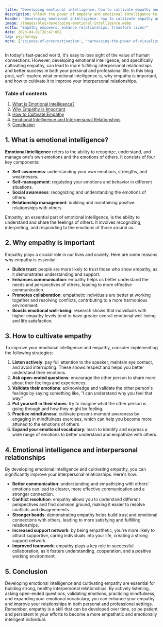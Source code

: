 ```yaml
---
title: "Developing emotional intelligence: how to cultivate empathy and improve your interpersonal relationships"
description: Unlock the power of empathy and emotional intelligence to transform your personal and professional relationships. Discover practical strategies and insights to cultivate empathy, improve communication, and foster deeper connections. Dive into this comprehensive guide to enhance your interpersonal skills and elevate your emotional well-being!
header: "Developing emotional intelligence: how to cultivate empathy and improve your interpersonal relationships"
image: /images/blog/developing-emotional-intelligence.webp
motto: "Empathy empowers: enhance relationships, transform lives!"
date: 2023-04-01T20:47:00Z
tag: psychology
more: ['science-of-procrastination', 'harnessing-the-power-of-visualization']
---
```

In today's fast-paced world, it's easy to lose sight of the value of human connections. However, developing emotional intelligence, and specifically cultivating empathy, can lead to more fulfilling interpersonal relationships and better success in both your personal and professional life. In this blog post, we'll explore what emotional intelligence is, why empathy is important, and how to cultivate it to improve your interpersonal relationships.

### Table of contents

1.  [What is Emotional Intelligence?](#what)
2.  [Why Empathy is Important](#why)
3.  [How to Cultivate Empathy](#how)
4.  [Emotional Intelligence and Interpersonal Relationships](#relationships)
5.  [Conclusion](#conclusion)

<a name="what"></a>

## 1. What is emotional intelligence?

**Emotional intelligence** refers to the ability to recognize, understand, and manage one's own emotions and the emotions of others. It consists of four key components:

*   **Self-awareness**: understanding your own emotions, strengths, and weaknesses.
*   **Self-management**: regulating your emotions and behavior in different situations.
*   **Social awareness**: recognizing and understanding the emotions of others.
*   **Relationship management**: building and maintaining positive relationships with others.

Empathy, an essential part of emotional intelligence, is the ability to understand and share the feelings of others. It involves recognizing, interpreting, and responding to the emotions of those around us.

<a name="why"></a>

## 2. Why empathy is important

Empathy plays a crucial role in our lives and society. Here are some reasons why empathy is essential:

*   **Builds trust**: people are more likely to trust those who show empathy, as it demonstrates understanding and support.
*   **Enhances communication**: empathy helps us better understand the needs and perspectives of others, leading to more effective communication.
*   **Promotes collaboration**: empathetic individuals are better at working together and resolving conflicts, contributing to a more harmonious environment.
*   **Boosts emotional well-being**: research shows that individuals with higher empathy levels tend to have greater overall emotional well-being and life satisfaction.

<a name="how"></a>

## 3. How to cultivate empathy

To improve your emotional intelligence and empathy, consider implementing the following strategies:

1. **Listen actively**: pay full attention to the speaker, maintain eye contact, and avoid interrupting. These shows respect and helps you better understand their emotions.
2. **Ask open-ended questions**: encourage the other person to share more about their feelings and experiences.
3. **Validate their emotions**: acknowledge and validate the other person's feelings by saying something like, "I can understand why you feel that way."
4. **Put yourself in their shoes**: try to imagine what the other person is going through and how they might be feeling.
5. **Practice mindfulness**: cultivate present-moment awareness by engaging in mindfulness exercises, which can help you become more attuned to the emotions of others.
6. **Expand your emotional vocabulary**: learn to identify and express a wide range of emotions to better understand and empathize with others.

<a name="relationships"></a>

## 4. Emotional intelligence and interpersonal relationships

By developing emotional intelligence and cultivating empathy, you can significantly improve your interpersonal relationships. Here's how:

* **Better communication**: understanding and empathizing with others' emotions can lead to clearer, more effective communication and a stronger connection.
* **Conflict resolution**: empathy allows you to understand different perspectives and find common ground, making it easier to resolve conflicts and disagreements.
* **Stronger bonds**: demonstrating empathy helps build trust and emotional connections with others, leading to more satisfying and fulfilling relationships.
* **Increased support network**: by being empathetic, you're more likely to attract supportive, caring individuals into your life, creating a strong support network.
* **Improved teamwork**: empathy plays a key role in successful collaboration, as it fosters understanding, cooperation, and a positive working environment.

<a name="conclusion"></a>

## 5. Conclusion

Developing emotional intelligence and cultivating empathy are essential for building strong, healthy interpersonal relationships. By actively listening, asking open-ended questions, validating emotions, practicing mindfulness, and expanding your emotional vocabulary, you can enhance your empathy and improve your relationships in both personal and professional settings. Remember, empathy is a skill that can be developed over time, so be patient and persistent in your efforts to become a more empathetic and emotionally intelligent individual.
